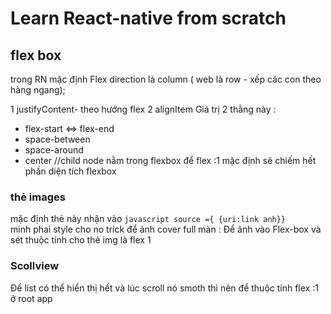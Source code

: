 # Learn React-native from scratch 



## flex box
trong RN mặc định Flex direction là column ( web là row - xếp các con theo hàng ngang);

1 justifyContent- theo hướng flex
2 alignItem
Giá trị 2 thằng này  : <br>
* flex-start <=> flex-end
* space-between
* space-around
* center 
//child node nằm trong flexbox
để flex :1 mặc định sẽ chiếm hết phần diện tích flexbox <br/>

### thẻ images
mặc định thẻ này nhận vào ```javascript source ={ {uri:link anh}} ``` <br/>
minh phai style cho no
tríck để ảnh cover full màn : Để ảnh vào Flex-box và sét thuộc tính cho thẻ img là flex 1

### Scollview
Để list có thể hiển thị hết và lúc scroll nó smoth thì nên để thuộc tính flex :1 ở root app
